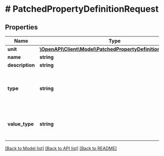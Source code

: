 # # PatchedPropertyDefinitionRequest

## Properties

Name | Type | Description | Notes
------------ | ------------- | ------------- | -------------
**unit** | [**\OpenAPI\Client\Model\PatchedPropertyDefinitionRequestUnit**](PatchedPropertyDefinitionRequestUnit.md) |  | [optional]
**name** | **string** |  | [optional]
**description** | **string** |  | [optional]
**type** | **string** | IfcProperty*, Ifc*Properties, IfcComplexProperty, IfcQuantity*, IfcComplexQuantity, Attribute | [optional]
**value_type** | **string** | Type of the corresponding value (Boolean, integer, float, string, IfcRange, ...) | [optional]

[[Back to Model list]](../../README.md#models) [[Back to API list]](../../README.md#endpoints) [[Back to README]](../../README.md)

